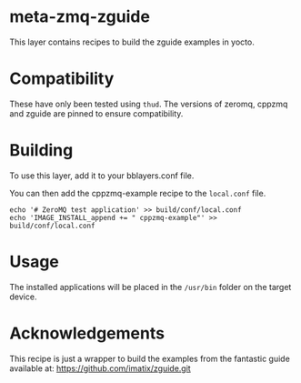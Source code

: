 # meta-zmq-zguide
This layer contains recipes to build the zguide examples in yocto.

# Compatibility
These have only been tested using `thud`.
The versions of zeromq, cppzmq and zguide are pinned to ensure compatibility.

# Building
To use this layer, add it to your bblayers.conf file.

You can then add the cppzmq-example recipe to the `local.conf` file.
```
echo '# ZeroMQ test application' >> build/conf/local.conf
echo 'IMAGE_INSTALL_append += " cppzmq-example"' >> build/conf/local.conf
```

# Usage
The installed applications will be placed in the `/usr/bin` folder on the target device.

# Acknowledgements
This recipe is just a wrapper to build the examples from the fantastic guide available at:
https://github.com/imatix/zguide.git

